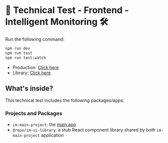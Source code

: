 # 🧰 Technical Test - Frontend - Intelligent Monitoring 🛠️

Run the following command:

```sh
npm run dev
npm run test
npm run test:watch
```

- Production: <a href="https://im-technicall-test.vercel.app/">Click here</a>
- Library: <a href="https://www.chromatic.com/library?appId=66d7e18353e20384ca70416f">Click here</a>

## What's inside?

This technical test includes the following packages/apps:

### Projects and Packages

- `im-main-project`: the [main app](https://localhost/)
- `@repo/im-ui-library`: a stub React component library shared by both `im-main-project` application

